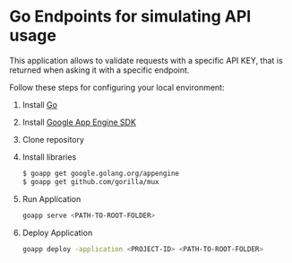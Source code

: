 # Go Endpoints for simulating API usage
This application allows to validate requests with a specific API KEY, that is returned when asking it with a specific endpoint.

Follow these steps for configuring your local environment:

1. Install [Go](https://golang.org/dl/)
2. Install [Google App Engine SDK](https://cloud.google.com/appengine/downloads#Google_App_Engine_SDK_for_Go)
3. Clone repository
4. Install libraries

    ```sh
    $ goapp get google.golang.org/appengine
    $ goapp get github.com/gorilla/mux
    ```

5. Run Application

    ```sh
    goapp serve <PATH-TO-ROOT-FOLDER>
    ```

6. Deploy Application

    ```sh
    goapp deploy -application <PROJECT-ID> <PATH-TO-ROOT-FOLDER>
    ```

